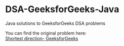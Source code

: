 # DSA-GeeksforGeeks-Java
Java solutions to GeeksforGeeks DSA problems

You can find the original problem here:  
[Shortest direction- GeeksforGeeks](https://www.geeksforgeeks.org/problems/shortest-direction4201/1)
